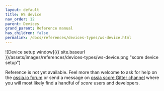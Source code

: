 ```yaml
---
layout: default
title: WS device
nav_order: 12
parent: Devices
grand_parent: Reference manual
has_children: false
permalink: /docs/references/devices-types/ws-device.html
---
```


![Device setup window]({{ site.baseurl }}/assets/images/references/devices-types/ws-device.png "score device setup")

Reference is not yet available. Feel more than welcome to ask for help on the [ossia.io forum](https://forum.ossia.io) or send a message on [ossia score Gitter channel](https://gitter.im/ossia/score) where you will most likely find a handful of *score* users and developers.
